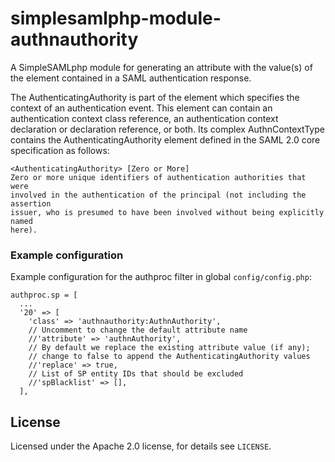# simplesamlphp-module-authnauthority
A SimpleSAMLphp module for generating an attribute with the value(s) of the
<AuthenticatingAuthority> element contained in a SAML authentication response.

The AuthenticatingAuthority is part of the <AuthnContext> element which 
specifies the context of an authentication event. This element can contain
an authentication context class reference, an authentication context
declaration or declaration reference, or both. Its complex AuthnContextType
contains the AuthenticatingAuthority element defined in the SAML 2.0 core
specification as follows: 

    <AuthenticatingAuthority> [Zero or More]
    Zero or more unique identifiers of authentication authorities that were 
    involved in the authentication of the principal (not including the assertion
    issuer, who is presumed to have been involved without being explicitly named
    here).

### Example configuration

Example configuration for the authproc filter in global `config/config.php`:

    authproc.sp = [
      ...
      '20' => [
        'class' => 'authnauthority:AuthnAuthority',
        // Uncomment to change the default attribute name
        //'attribute' => 'authnAuthority',
        // By default we replace the existing attribute value (if any);
        // change to false to append the AuthenticatingAuthority values
        //'replace' => true,
        // List of SP entity IDs that should be excluded
        //'spBlacklist' => [],
      ],

## License

Licensed under the Apache 2.0 license, for details see `LICENSE`.
